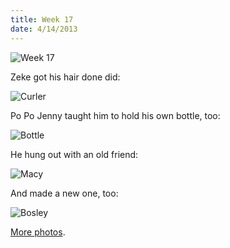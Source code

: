 ```yaml
---
title: Week 17
date: 4/14/2013
---
```


![Week 17](https://lh6.googleusercontent.com/-T40A4NQMeHo/UWuPdhpjWPI/AAAAAAAAL7Q/iRZAUn2djuw/s672/Zeek+Week+17+Graphic.jpg)

Zeke got his hair done did:

![Curler](https://lh6.googleusercontent.com/-P39JM9KVq60/UWuL9XSS0xI/AAAAAAAAL4I/y2kM3PRIVPM/s672/DSC_9409.JPG)

Po Po Jenny taught him to hold his own bottle, too:

![Bottle](https://lh3.googleusercontent.com/-aBDPzMFx1TA/UWuL90HLF0I/AAAAAAAAL4Q/W0RFsZGrI30/s1011/DSC_9412.JPG)

He hung out with an old friend:

![Macy](https://lh5.googleusercontent.com/-bKPtA6_w1EU/UWuMBY1DNII/AAAAAAAAL5Q/RbmbkHUmFko/s1011/DSC_9443.JPG)

And made a new one, too:

![Bosley](https://lh6.googleusercontent.com/-_zCcbewHe_c/UWuL_WrSwQI/AAAAAAAAL4o/pxV1XBzhy18/s1011/DSC_9418.JPG)

[More photos](https://plus.google.com/photos/109995794392976695103/albums/5866936807617540721).

